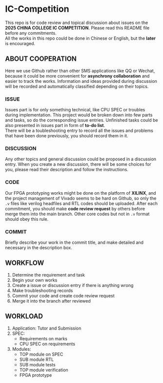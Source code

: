 # IC-Competition
This repo is for code review and topical discussion about issues on the **2025 CHINA COLLEGE IC COMPETITION**. Please read this README file before any commitments.<br />
All the works in this repo could be done in Chinese or English, but the **later** is encouraged.
## ABOUT COOPERATION
Here we use Github rather than other SMS applications like QQ or Wechat, because it could be more convenient for **asynchrony collaboration** and easier to track the works. Information and ideas provided during discussion will be recorded and automatically classified depending on their topics.
### ISSUE
Issues part is for only something technical, like CPU SPEC or troubles during implementation. This project would be broken down into few parts and tasks, so do the corresponding issue entries. Unfinished tasks could be also presented in issues part in form of **to-do list**.<br />
There will be a toubleshooting entry to record all the issues and problems that have been done previously, you should record them in it.
### DISCUSSION
Any other topics and general discussion could be proposed in a discussion entry. When you create a new discussion, there will be some choices for you, please read their description and follow the instructions.
### CODE
Our FPGA prototyping works might be done on the platform of **XILINX**, and the project management of Vivado seems to be hard on Github, so only the `.v` files like verilog headfiles and RTL codes should be uploaded. After each commitment, you should make **code review request** by others before merge them into the main branch. Other core codes but not in `.v` format should obey this rule.
### COMMIT
Briefly describe your work in the commit title, and make detailed and necessary in the description box.
## WORKFLOW
1. Determine the requirement and task
2. Begin your own works
3. Create a issue or discussion entry if there is anything wrong
4. Make troubleshooting records
5. Commit your code and create code review request
6. Merge it into the branch after reviewed

## WORKLOAD
1. Application: Tutor and Submission
2. SPEC:
   - Requirements on marks
   - CPU SPEC on requirements
3. Modules:
   - TOP module on SPEC
   - SUB module RTL
   - SUB module tests
   - TOP module verification
   - FPGA prototype
